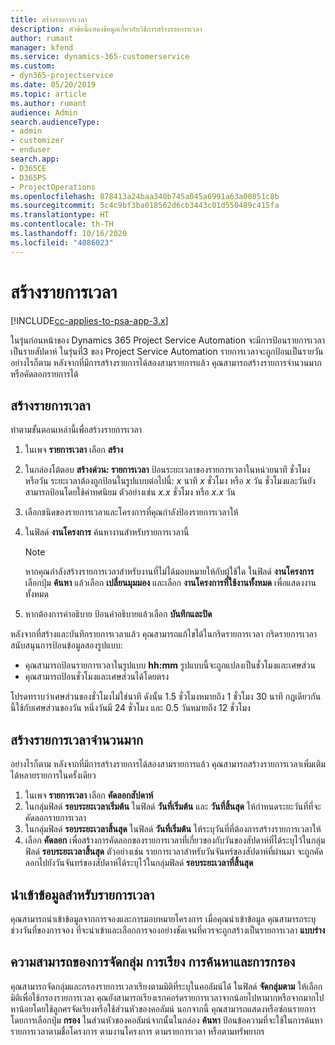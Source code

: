 ```yaml
---
title: สร้างรายการเวลา
description: หัวข้อนี้แสดงข้อมูลเกี่ยวกับวิธีการสร้างรายการเวลา
author: rumant
manager: kfend
ms.service: dynamics-365-customerservice
ms.custom:
- dyn365-projectservice
ms.date: 05/20/2019
ms.topic: article
ms.author: rumant
audience: Admin
search.audienceType:
- admin
- customizer
- enduser
search.app:
- D365CE
- D365PS
- ProjectOperations
ms.openlocfilehash: 878413a24baa340b745a045a6991a63a00851c8b
ms.sourcegitcommit: 5c4c9bf3ba018562d6cb3443c01d550489c415fa
ms.translationtype: HT
ms.contentlocale: th-TH
ms.lasthandoff: 10/16/2020
ms.locfileid: "4086023"
---
```

# <a name="create-time-entries"></a>สร้างรายการเวลา

[!INCLUDE[cc-applies-to-psa-app-3.x](../includes/cc-applies-to-psa-app-3x.md)]

ในรุ่นก่อนหน้าของ Dynamics 365 Project Service Automation จะมีการป้อนรายการเวลาเป็นรายสัปดาห์ ในรุ่นที่3 ของ Project Service Automation รายการเวลาจะถูกป้อนเป็นรายวัน อย่างไรก็ตาม หลังจากที่มีการสร้างรายการได้สองสามรายการแล้ว คุณสามารถสร้างรายการจำนวนมากหรือคัดลอกรายการได้

## <a name="create-a-time-entry"></a>สร้างรายการเวลา

ทำตามขั้นตอนเหล่านี้เพื่อสร้างรายการเวลา

1. ในเพจ **รายการเวลา** เลือก **สร้าง**
2. ในกล่องโต้ตอบ **สร้างด่วน: รายการเวลา** ป้อนระยะเวลาของรายการเวลาในหน่วยนาที ชั่วโมง หรือวัน ระยะเวลาต้องถูกป้อนในรูปแบบต่อไปนี้: *x* นาที *x* ชั่วโมง หรือ *x* วัน ชั่วโมงและวันยังสามารถป้อนโดยใช้ค่าทศนิยม ตัวอย่างเช่น *x.x* ชั่วโมง หรือ *x.x* วัน
3. เลือกชนิดของรายการเวลาและโครงการที่คุณกำลังป้องรายการเวลาให้
4. ในฟิลด์ **งานโครงการ** ค้นหางานสำหรับรายการเวลานี้

    > [!NOTE]
    > หากคุณกำลังสร้างรายการเวลาสำหรับงานที่ไม่ได้มอบหมายให้กับผู้ใช้ใด ในฟิลด์ **งานโครงการ** เลือกปุ่ม **ค้นหา** แล้วเลือก **เปลี่ยนมุมมอง** และเลือก **งานโครงการที่ใช้งานทั้งหมด** เพื่อแสดงงานทั้งหมด

5. หากต้องการคำอธิบาย ป้อนคำอธิบายแล้วเลือก **บันทึกและปิด**

หลังจากที่สร้างและบันทึกรายการเวลาแล้ว คุณสามารถแก้ไขได้ในกริดรายการเวลา กริดรายการเวลาสนับสนุนการป้อนข้อมูลสองรูปแบบ:

- คุณสามารถป้อนรายการเวลาในรูปแบบ **hh:mm** รูปแบบนี้จะถูกแปลงเป็นชั่วโมงและเศษส่วน
- คุณสามารถป้อนชั่วโมงและเศษส่วนได้โดยตรง

โปรดทราบว่าเศษส่วนของชั่วโมงไม่ใช่นาที ดังนั้น 1.5 ชั่วโมงหมายถึง 1 ชั่วโมง 30 นาที กฎเดียวกันนี้ใช้กับเศษส่วนของวัน หนึ่งวันมี 24 ชั่วโมง และ 0.5 วันหมายถึง 12 ชั่วโมง

## <a name="bulk-create-time-entries"></a>สร้างรายการเวลาจำนวนมาก

อย่างไรก็ตาม หลังจากที่มีการสร้างรายการได้สองสามรายการแล้ว คุณสามารถสร้างรายการเวลาเพิ่มเติมได้หลายรายการในครั้งเดียว

1. ในเพจ **รายการเวลา** เลือก **คัดลอกสัปดาห์**
2. ในกลุ่มฟิลด์ **รอบระยะเวลาเริ่มต้น** ในฟิลด์ **วันที่เริ่มต้น** และ **วันที่สิ้นสุด** ให้กำหนดระยะวันที่ที่จะคัดลอกรายการเวลา
3. ในกลุ่มฟิลด์ **รอบระยะเวลาสิ้นสุด** ในฟิลด์ **วันที่เริ่มต้น** ให้ระบุวันที่ที่ต้องการสร้างรายการเวลาให้
4. เลือก **คัดลอก** เพื่อสร้างการคัดลอกของรายการเวลาที่เกี่ยวของกับวันของสัปดาห์ที่ได้ระบุไว้ในกลุ่มฟิลด์ **รอบระยะเวลาสิ้นสุด** ตัวอย่างเช่น รายการเวลาสำหรับวันจันทร์ของสัปดาห์ที่ผ่านมา จะถูกคัดลอกไปยังวันจันทร์ของสัปดาห์ได้ระบุไว้ในกลุ่มฟิลด์ **รอบระยะเวลาที่สิ้นสุด**

## <a name="import-data-for-time-entries"></a>นำเข้าข้อมูลสำหรับรายการเวลา

คุณสามารถนำเข้าข้อมูลจากการจองและการมอบหมายโครงการ เมื่อคุณนำเข้าข้อมูล คุณสามารถระบุช่วงวันที่ของการจอง ที่จะนำเข้าและเลือกการจองอย่างชัดเจนที่ควรจะถูกสร้างเป็นรายการเวลา **แบบร่าง**

## <a name="group-by-sort-search-and-filter-capabilities"></a>ความสามารถของการจัดกลุ่ม การเรียง การค้นหาและการกรอง

คุณสามารถจัดกลุ่มและกรองรายการเวลาเรียงตามมิติที่ระบุในคอลัมน์ได้ ในฟิลด์ **จัดกลุ่มตาม** ให้เลือกมิติเพื่อใช้กรองรายการเวลา คุณยังสามารถเรียงเรกคอร์ดรายการเวลาจากน้อยไปหามากหรือจากมากไปหาน้อยโดยใช้ลูกศรจัดเรียงหรือใช้ส่วนหัวของคอลัมน์ นอกจากนี้ คุณสามารถแสดงหรือซ่อนรายการโดยการเลือกปุ่ม **กรอง** ในส่วนหัวของคอลัมน์จากนั้นในกล่อง **ค้นหา** ป้อนข้อความที่จะใช้ในการค้นหารายการเวลาตามชื่อโครงการ ตามงานโครงการ ตามรายการเวลา หรือตามทรัพยากร
